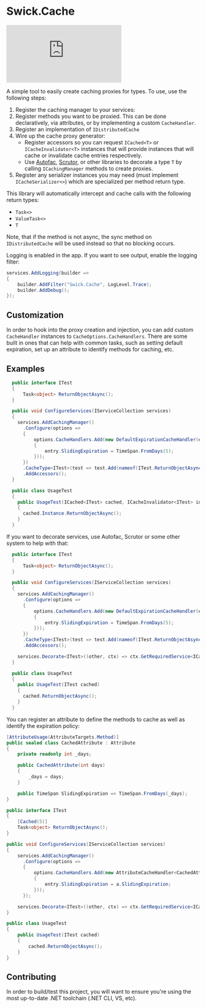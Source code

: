 Swick.Cache
===========

![NuGet](https://img.shields.io/nuget/v/Swick.Cache)

A simple tool to easily create caching proxies for types. To use, use the following steps:

1. Register the caching manager to your services:
1. Register methods you want to be proxied. This can be done declaratively, via attributes, or by implementing a custom `CacheHandler`.
1. Register an implementation of `IDistributedCache`
1. Wire up the cache proxy generator:
    - Register accessors so you can request `ICached<T>` or `ICacheInvalidator<T>` instances that will provide instances that will cache or invalidate cache entries respectively.
    - Use [Autofac](https://www.nuget.org/packages/Autofac/), [Scrutor](https://www.nuget.org/packages/Scrutor/), or other libraries to decorate a type `T` by calling `ICachingManager` methods to create proxies.
1. Register any serializer instances you may need (must implement `ICacheSerializer<>`) which are specialized per method return type.

This library will automatically intercept and cache calls with the following return types:

- `Task<>`
- `ValueTask<>`
- `T`

Note, that if the method is not async, the sync method on `IDistributedCache` will be used instead so that no blocking occurs.

Logging is enabled in the app. If you want to see output, enable the logging filter:

```csharp
services.AddLogging(builder =>
{
    builder.AddFilter("Swick.Cache", LogLevel.Trace);
    builder.AddDebug();
});
```

Customization
-------------

In order to hook into the proxy creation and injection, you can add custom `CacheHandler` instances to `CacheOptions.CacheHandlers`. There are some built in ones that can help with common tasks, such as setting default expiration, set up an attribute to identify methods for caching, etc.

Examples
-------

```csharp
  public interface ITest
  {
      Task<object> ReturnObjectAsync();
  }

  public void ConfigureServices(IServiceCollection services)
  {
    services.AddCachingManager()
      .Configure(options =>
      {
          options.CacheHandlers.Add(new DefaultExpirationCacheHandler(entry =>
          {
              entry.SlidingExpiration = TimeSpan.FromDays(5);
          }));
      })
      .CacheType<ITest>(test => test.Add(nameof(ITest.ReturnObjectAsync)));
      .AddAccessors();
  }

  public class UsageTest
  {
    public UsageTest(ICached<ITest> cached, ICacheInvalidator<ITest> invalidator)
    {
      cached.Instance.ReturnObjectAsync();
    }
  }
```

If you want to decorate services, use Autofac, Scrutor or some other system to help with that:


```csharp
  public interface ITest
  {
      Task<object> ReturnObjectAsync();
  }

  public void ConfigureServices(IServiceCollection services)
  {
    services.AddCachingManager()
      .Configure(options =>
      {
          options.CacheHandlers.Add(new DefaultExpirationCacheHandler(entry =>
          {
              entry.SlidingExpiration = TimeSpan.FromDays(5);
          }));
      })
      .CacheType<ITest>(test => test.Add(nameof(ITest.ReturnObjectAsync)));
      .AddAccessors();

    services.Decorate<ITest>((other, ctx) => ctx.GetRequiredService<ICachingManager>().CreateCachedProxy(other));
  }

  public class UsageTest
  {
    public UsageTest(ITest cached)
    {
      cached.ReturnObjectAsync();
    }
  }
```

You can register an attribute to define the methods to cache as well as identify the expiration policy:

```csharp
[AttributeUsage(AttributeTargets.Method)]
public sealed class CachedAttribute : Attribute
{
    private readonly int _days;

    public CachedAttribute(int days)
    {
        _days = days;
    }

    public TimeSpan SlidingExpiration => TimeSpan.FromDays(_days);
}

public interface ITest
{
    [Cached(5)]
    Task<object> ReturnObjectAsync();
}

public void ConfigureServices(IServiceCollection services)
{
    services.AddCachingManager()
      .Configure(options =>
      {
          options.CacheHandlers.Add(new AttributeCacheHandler<CachedAttribute>((a, entry) =>
          {
              entry.SlidingExpiration = a.SlidingExpiration;
          }));
      });

    services.Decorate<ITest>((other, ctx) => ctx.GetRequiredService<ICachingManager>().CreateCachedProxy(other));
}

public class UsageTest
{
    public UsageTest(ITest cached)
    {
        cached.ReturnObjectAsync();
    }
}
```

Contributing
------------

In order to build/test this project, you will want to ensure you're using the most up-to-date .NET toolchain (.NET CLI, VS, etc).